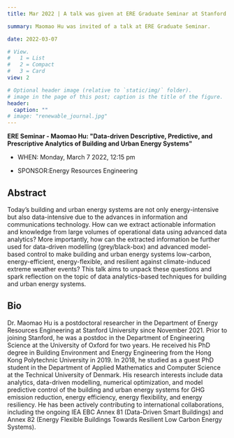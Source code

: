 ```yaml
---
title: Mar 2022 | A talk was given at ERE Graduate Seminar at Stanford.

summary: Maomao Hu was invited of a talk at ERE Graduate Seminar.

date: 2022-03-07

# View.
#   1 = List
#   2 = Compact
#   3 = Card
view: 2

# Optional header image (relative to `static/img/` folder).
# image in the page of this post; caption is the title of the figure.
header:
  caption: ""   
# image: "renewable_journal.jpg"   
---
```


**ERE Seminar - Maomao Hu: "Data-driven Descriptive, Predictive, and Prescriptive Analytics of Building and Urban Energy Systems"**

- WHEN: Monday, March 7 2022, 12:15 pm

- SPONSOR:Energy Resources Engineering

## Abstract
Today’s building and urban energy systems are not only energy-intensive but also data-intensive due to the advances in information and communications technology. How can we extract actionable information and knowledge from large volumes of operational data using advanced data analytics? More importantly, how can the extracted information be further used for data-driven modelling (grey/black-box) and advanced model-based control to make building and urban energy systems low-carbon, energy-efficient, energy-flexible, and resilient against climate-induced extreme weather events? This talk aims to unpack these questions and spark reflection on the topic of data analytics-based techniques for building and urban energy systems.
 
## Bio
Dr. Maomao Hu is a postdoctoral researcher in the Department of Energy Resources Engineering at Stanford University since November 2021. Prior to joining Stanford, he was a postdoc in the Department of Engineering Science at the University of Oxford for two years. He received his PhD degree in Building Environment and Energy Engineering from the Hong Kong Polytechnic University in 2019. In 2018, he studied as a guest PhD student in the Department of Applied Mathematics and Computer Science at the Technical University of Denmark. His research interests include data analytics, data-driven modelling, numerical optimization, and model predictive control of the building and urban energy systems for GHG emission reduction, energy efficiency, energy flexibility, and energy resiliency. He has been actively contributing to international collaborations, including the ongoing IEA EBC Annex 81 (Data-Driven Smart Buildings) and Annex 82 (Energy Flexible Buildings Towards Resilient Low Carbon Energy Systems).

